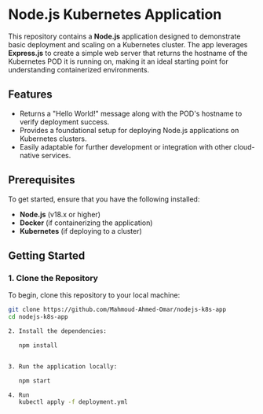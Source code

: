 # Node.js Kubernetes Application

This repository contains a **Node.js** application designed to demonstrate basic deployment and scaling on a Kubernetes cluster. The app leverages **Express.js** to create a simple web server that returns the hostname of the Kubernetes POD it is running on, making it an ideal starting point for understanding containerized environments.

## Features

- Returns a "Hello World!" message along with the POD's hostname to verify deployment success.
- Provides a foundational setup for deploying Node.js applications on Kubernetes clusters.
- Easily adaptable for further development or integration with other cloud-native services.

## Prerequisites

To get started, ensure that you have the following installed:

- **Node.js** (v18.x or higher)
- **Docker** (if containerizing the application)
- **Kubernetes** (if deploying to a cluster)

## Getting Started

### 1. Clone the Repository

To begin, clone this repository to your local machine:

```bash
git clone https://github.com/Mahmoud-Ahmed-Omar/nodejs-k8s-app
cd nodejs-k8s-app

2. Install the dependencies:

   npm install


3. Run the application locally:

   npm start

4. Run
   kubectl apply -f deployment.yml

```

